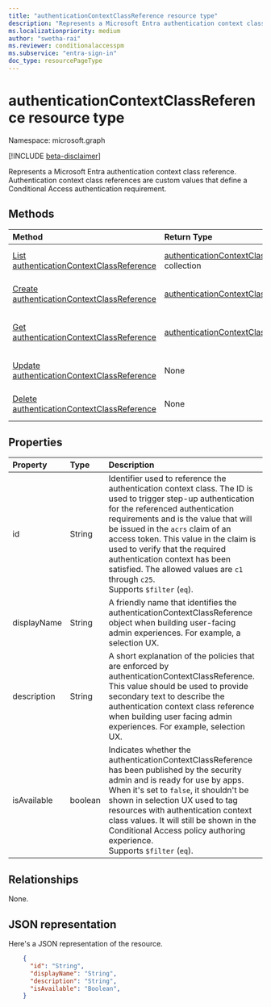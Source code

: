 ```yaml
---
title: "authenticationContextClassReference resource type"
description: "Represents a Microsoft Entra authentication context class reference."
ms.localizationpriority: medium
author: "swetha-rai"
ms.reviewer: conditionalaccesspm
ms.subservice: "entra-sign-in"
doc_type: resourcePageType
---
```


# authenticationContextClassReference resource type

Namespace: microsoft.graph

[!INCLUDE [beta-disclaimer](../../includes/beta-disclaimer.md)]

Represents a Microsoft Entra authentication context class reference. Authentication context class references are custom values that define a Conditional Access authentication requirement.

## Methods

| Method       | Return Type | Description |
|:-------------|:------------|:------------|
| [List authenticationContextClassReference](../api/conditionalaccessroot-list-authenticationcontextclassreferences.md) | [authenticationContextClassReference](authenticationContextClassReference.md) collection | Get all of the authenticationContextClassReference objects in the organization. |
| [Create authenticationContextClassReference](../api/conditionalaccessroot-post-authenticationcontextclassreferences.md) | [authenticationContextClassReference](authenticationContextClassReference.md) | Create a new authenticationContextClassReference object. |
| [Get authenticationContextClassReference](../api/authenticationcontextclassreference-get.md) | [authenticationContextClassReference](authenticationContextClassReference.md) | Read properties and relationships of a authenticationContextClassReference object. |
| [Update authenticationContextClassReference](../api/authenticationcontextclassreference-update.md) | None | Update a authenticationContextClassReference object. |
| [Delete authenticationContextClassReference](../api/authenticationcontextclassreference-delete.md) | None | Delete an authenticationContextClassReference object. |


## Properties

| Property     | Type        | Description |
|:-------------|:------------|:------------|
|id|String| Identifier used to reference the authentication context class. The ID is used to trigger step-up authentication for the referenced authentication requirements and is the value that will be issued in the `acrs` claim of an access token. This value in the claim is used to verify that the required authentication context has been satisfied. The allowed values are `c1` through `c25`. <br/> Supports `$filter` (`eq`). |
|displayName|String| A friendly name that identifies the authenticationContextClassReference object when building user-facing admin experiences. For example, a selection UX. |
|description|String| A short explanation of the policies that are enforced by authenticationContextClassReference. This value should be used to provide secondary text to describe the authentication context class reference when building user facing admin experiences. For example, selection UX. |
|isAvailable|boolean| Indicates whether the authenticationContextClassReference has been published by the security admin and is ready for use by apps. When it's set to `false`, it shouldn't be shown in selection UX used to tag resources with authentication context class values. It will still be shown in the Conditional Access policy authoring experience. <br/> Supports `$filter` (`eq`). |


## Relationships

None.

## JSON representation

Here's a JSON representation of the resource.

<!-- {
  "blockType": "resource",
  "optionalProperties": [
    "displayName",
    "description",
    "sessionControls",
    "grantControls"
  ],
  "@odata.type": "microsoft.graph.authenticationContextClassReference",
  "baseType": "microsoft.graph.entity",
  "keyProperty": "id"
}-->

```json
    {
      "id": "String",
      "displayName": "String",
      "description": "String",
      "isAvailable": "Boolean",
    }

```

<!-- uuid: 16cd6b66-4b1a-43a1-adaf-3a886856ed98
2019-02-04 14:57:30 UTC -->
<!-- {
  "type": "#page.annotation",
  "description": "authenticationContextClassReference resource",
  "keywords": "",
  "section": "documentation",
  "tocPath": ""
}-->

